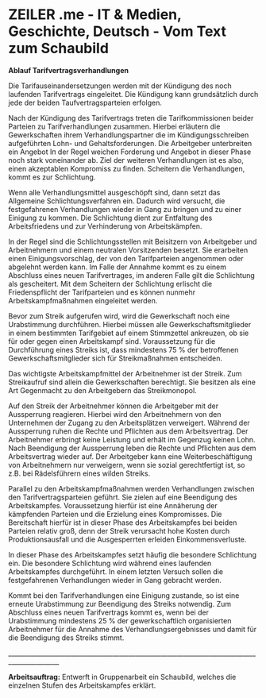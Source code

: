 # ZEILER .me - IT & Medien, Geschichte, Deutsch - Vom Text zum Schaubild

**Ablauf Tarifvertragsverhandlungen**

Die Tarifauseinandersetzungen werden mit der Kündigung des noch laufenden Tarifvertrags eingeleitet. Die Kündigung kann grundsätzlich durch jede der beiden Taufvertragsparteien erfolgen.

Nach der Kündigung des Tarifvertrags treten die Tarifkommissionen beider Parteien zu Tarifverhandlungen zusammen. Hierbei erläutern die Gewerkschaften ihrem Verhandlungspartner die im Kündigungsschreiben aufgeführten Lohn- und Gehaltsforderungen. Die Arbeitgeber unterbreiten ein Angebot Iп der Regel weichen Forderung und Angebot in dieser Phase noch stark voneinander ab. Ziel dег weiteren Verhandlungen ist es also, einen akzeptablen Kompromiss zu finden. Scheitern die Verhandlungen, kommt es zur Schlichtung.

Wenn alle Verhandlungsmittel ausgeschöpft sind, dann setzt das Allgemeine Schlichtungsverfahren ein. Dadurch wird versucht, die festgefahrenen Verhandlungen wieder in Gang zu bringen und zu einer Einigung zu kommen. Die Schlichtung dient zur Entfaltung des Arbeitsfriedens und zur Verhinderung von Arbeitskämpfen.

In der Regel sind die Schlichtungsstellen mit Beisitzern von Arbeitgeber und Arbeitnehmern und einem neutralen Vorsitzenden besetzt. Sie erarbeiten einen Einigungsvorschlag, der von den Tarifparteien angenommen oder abgelehnt werden kann. Im Falle der Annahme kommt es zu einem Abschluss eines neuen Tarifvertrages, im anderen Falle gilt die Schlichtung als gescheitert. Mit dem Scheitern der Schlichtung erlischt die Friedenspflicht der Tarifparteien und es können nunmehr Arbeitskampfmaßnahmen eingeleitet werden.

Bevor zum Streik aufgerufen wird, wird die Gewerkschaft noch eine Urabstimmung durchführen. Hierbei müssen alle Gewerkschaftsmitglieder in einem bestimmten Tarifgebiet auf einem Stimmzettel ankreuzen, ob sie für oder gegen einen Arbeitskampf sind. Voraussetzung für die Durchführung eines Streiks ist, dass mindestens 75 % der betroffenen Gewerkschaftsmitglieder sich für Streikmaßnahmen entscheiden.

Das wichtigste Arbeitskampfmittel der Arbeitnehmer ist der Streik. Zum Streikaufruf sind allein die Gewerkschaften berechtigt. Sie besitzen als eine Art Gegenmacht zu den Arbeitgebern das Streikmonopol.

Auf den Streik der Arbeitnehmer können die Arbeitgeber mit der Aussperrung reagieren. Hierbei wird den Arbeitnehmern von den Unternehmen der Zugang zu den Arbeitsplätzen verweigert. Während der Aussperrung ruhen die Rechte und Pflichten aus dem Arbeitsvertrag. Der Arbeitnehmer erbringt keine Leistung und erhält im Gegenzug keinen Lohn. Nach Beendigung der Aussperrung leben die Rechte und Pflichten aus dem Arbeitsvertrag wieder auf. Der Arbeitgeber kann eine Weiterbeschäftigung von Arbeitnehmern nur verweigern, wenn sie sozial gerechtfertigt ist, so z.B. bei Rädelsführern eines wilden Streiks.

Parallel zu den Arbeitskampfmaßnahmen werden Verhandlungen zwischen den Tarifvertragsparteien geführt. Sie zielen auf eine Beendigung des Arbeitskampfes. Voraussetzung hierfür ist eine Annäherung der kämpfenden Parteien und die Erzielung eines Kompromisses. Die Bereitschaft hierfür ist in dieser Phase des Arbeitskampfes bei beiden Parteien relativ groß, denn der Streik verursacht hohe Kosten durch Produktionsausfall und die Ausgesperrten erleiden Einkommensverluste.

In dieser Phase des Arbeitskampfes setzt häufig die besondere Schlichtung ein. Die besondere Schlichtung wird während eines laufenden Arbeitskampfes durchgeführt. In einem letzten Versuch sollen die festgefahrenen Verhandlungen wieder in Gang gebracht werden.

Kommt bei den Tarifverhandlungen eine Einigung zustande, so ist eine erneute Urabstimmung zur Beendigung des Streiks notwendig. Zum Abschluss eines neuen Tarifvertrags kommt es, wenn bei der Urabstimmung mindestens 25 % der gewerkschaftlich organisierten Arbeitnehmer für die Annahme des Verhandlungsergebnisses und damit für die Beendigung des Streiks stimmt.

\_\_\_\_\_\_\_\_\_\_\_\_\_\_\_\_\_\_\_\_\_\_\_\_\_\_\_\_\_\_\_\_\_\_\_\_\_\_\_\_\_\_\_\_\_\_\_\_\_\_\_\_\_\_\_\_\_\_\_\_\_\_\_\_\_\_\_\_\_\_\_\_\_\_\_\_\_\_\_\_\_\_\_\_\_\_\_\_\_\_\_\_\_\_

**Arbeitsauftrag:** Entwerft in Gruppenarbeit ein Schaubild, welches die einzelnen Stufen des Arbeitskampfes erklärt.